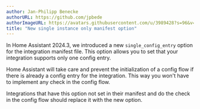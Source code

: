 ```yaml
---
author: Jan-Philipp Benecke
authorURL: https://github.com/jpbede
authorImageURL: https://avatars.githubusercontent.com/u/3989428?s=96&v=4
title: "New single instance only manifest option"
---
```


In Home Assistant 2024.3, we introduced a new `single_config_entry` option for the integration manifest file.
This option allows you to set that your integration supports only one config entry.

Home Assistant will take care and prevent the initialization of a config flow if there is already a config entry for the integration.
This way you won't have to implement any check in the config flow.

Integrations that have this option not set in their manifest and do the check in the config flow should replace it with the new option.